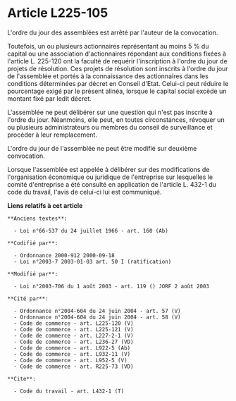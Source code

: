 # Article L225-105

L'ordre du jour des assemblées est arrêté par l'auteur de la convocation.

Toutefois, un ou plusieurs actionnaires représentant au moins 5 % du capital ou une association d'actionnaires répondant aux
conditions fixées à l'article L. 225-120 ont la faculté de requérir l'inscription à l'ordre du jour de projets de résolution.
Ces projets de résolution sont inscrits à l'ordre du jour de l'assemblée et portés à la connaissance des actionnaires dans
les conditions déterminées par décret en Conseil d'Etat. Celui-ci peut réduire le pourcentage exigé par le présent alinéa,
lorsque le capital social excède un montant fixé par ledit décret.

L'assemblée ne peut délibérer sur une question qui n'est pas inscrite à l'ordre du jour. Néanmoins, elle peut, en toutes
circonstances, révoquer un ou plusieurs administrateurs ou membres du conseil de surveillance et procéder à leur
remplacement.

L'ordre du jour de l'assemblée ne peut être modifié sur deuxième convocation.

Lorsque l'assemblée est appelée à délibérer sur des modifications de l'organisation économique ou juridique de l'entreprise
sur lesquelles le comité d'entreprise a été consulté en application de l'article L. 432-1 du code du travail, l'avis de
celui-ci lui est communiqué.

**Liens relatifs à cet article**

	**Anciens textes**:

	  - Loi n°66-537 du 24 juillet 1966 - art. 160 (Ab)

	**Codifié par**:

	  - Ordonnance 2000-912 2000-09-18
	  - Loi n°2003-7 2003-01-03 art. 50 I (ratification)

	**Modifié par**:

	  - Loi n°2003-706 du 1 août 2003 - art. 119 () JORF 2 août 2003

	**Cité par**:

	  - Ordonnance n°2004-604 du 24 juin 2004 - art. 57 (V)
	  - Ordonnance n°2004-604 du 24 juin 2004 - art. 58 (V)
	  - Code de commerce - art. L225-120 (V)
	  - Code de commerce - art. L225-121 (V)
	  - Code de commerce - art. L227-2-1 (V)
	  - Code de commerce - art. L236-27 (VD)
	  - Code de commerce - art. L922-5 (Ab)
	  - Code de commerce - art. L932-11 (V)
	  - Code de commerce - art. L952-5 (V)
	  - Code de commerce - art. R225-73 (VD)

	**Cite**:

	  - Code du travail - art. L432-1 (T)
